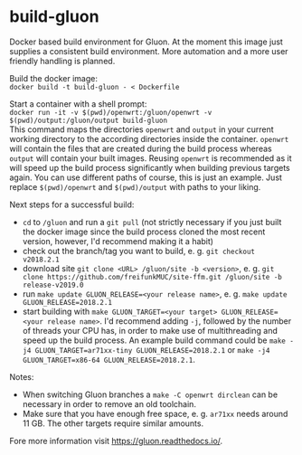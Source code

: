 # build-gluon
Docker based build environment for Gluon. At the moment this image just supplies a consistent build environment. More automation and a more user friendly handling is planned.

Build the docker image:  
`docker build -t build-gluon - < Dockerfile`

Start a container with a shell prompt:  
`docker run -it -v $(pwd)/openwrt:/gluon/openwrt -v $(pwd)/output:/gluon/output build-gluon`  
This command maps the directories `openwrt` and `output` in your current working directory to the according directories inside the container. `openwrt` will contain the files that are created during the build process whereas `output` will contain your built images. Reusing `openwrt` is recommended as it will speed up the build process significantly when building previous targets again. 
You can use different paths of course, this is just an example. Just replace `$(pwd)/openwrt` and `$(pwd)/output` with paths to your liking.

Next steps for a successful build:
* `cd` to `/gluon` and run a `git pull` (not strictly necessary if you just built the docker image since the build process cloned the most recent version, however, I'd recommend making it a habit)
* check out the branch/tag you want to build, e. g. `git checkout v2018.2.1`
* download site `git clone <URL> /gluon/site -b <version>`, e. g. `git clone https://github.com/freifunkMUC/site-ffm.git /gluon/site -b release-v2019.0`
* run `make update GLUON_RELEASE=<your release name>`, e. g. `make update GLUON_RELEASE=2018.2.1`
* start building with `make GLUON_TARGET=<your target> GLUON_RELEASE=<your release name>`. I'd recommend adding `-j`, followed by the number of threads your CPU has, in order to make use of multithreading and speed up the build process. An example build command could be `make -j4 GLUON_TARGET=ar71xx-tiny GLUON_RELEASE=2018.2.1` or `make -j4 GLUON_TARGET=x86-64 GLUON_RELEASE=2018.2.1`.

Notes:  
* When switching Gluon branches a `make -C openwrt dirclean` can be necessary in order to remove an old toolchain.
* Make sure that you have enough free space, e. g. `ar71xx` needs around 11 GB. The other targets require similar amounts.

Fore more information visit https://gluon.readthedocs.io/.
